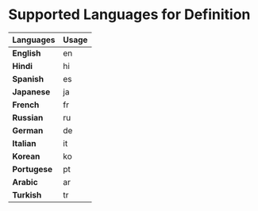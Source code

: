 # Supported Languages for Definition

| Languages     | Usage |
| ------------- | ----- |
| **English**   | en    |
| **Hindi**     | hi    |
| **Spanish**   | es    |
| **Japanese**  | ja    |
| **French**    | fr    |
| **Russian**   | ru    |
| **German**    | de    |
| **Italian**   | it    |
| **Korean**    | ko    |
| **Portugese** | pt    |
| **Arabic**    | ar    |
| **Turkish**   | tr    |
